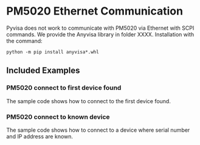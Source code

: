 # PM5020 Ethernet Communication

Pyvisa does not work to communicate with PM5020 via Ethernet with SCPI commands.
We provide the Anyvisa library in folder XXXX.
Installation with the command:
```
python -m pip install anyvisa*.whl
```

## Included Examples

### PM5020 connect to first device found
The sample code shows how to connect to the first device found. 

### PM5020 connect to known device
The sample code shows how to connect to a device where serial number and IP address are known. 
